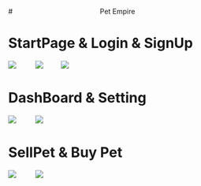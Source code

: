 #&nbsp;&nbsp;&nbsp;&nbsp;&nbsp;&nbsp;&nbsp;&nbsp;&nbsp;&nbsp;&nbsp;&nbsp;&nbsp;&nbsp;&nbsp;&nbsp;&nbsp;&nbsp;&nbsp;&nbsp;&nbsp;&nbsp;&nbsp;&nbsp;&nbsp;&nbsp;&nbsp;&nbsp;&nbsp;&nbsp;&nbsp;&nbsp;&nbsp;&nbsp;&nbsp;&nbsp;&nbsp;&nbsp;&nbsp;&nbsp;&nbsp;&nbsp;&nbsp;&nbsp; Pet Empire
# StartPage & Login & SignUp
<img src="https://media.giphy.com/media/7q5RsM6gKTk6JoEnDr/giphy.gif">&nbsp; &nbsp;&nbsp;&nbsp;&nbsp;&nbsp;&nbsp;&nbsp;&nbsp;<img src="https://media.giphy.com/media/PYzdg4RM96NqvkO19f/giphy.gif">&nbsp; &nbsp;&nbsp;&nbsp;&nbsp;&nbsp;&nbsp;
<img src="https://media.giphy.com/media/o5cqUmO0NCcLZa4sFq/giphy.gif">
# DashBoard & Setting 
<img src="https://media.giphy.com/media/dSqGbkOUgN1zB2p44l/giphy.gif">&nbsp; &nbsp;&nbsp;&nbsp;&nbsp;&nbsp;&nbsp;&nbsp;&nbsp;<img src="https://media.giphy.com/media/o0WtxrWdpN349nsFgr/giphy.gif">&nbsp; &nbsp;&nbsp;&nbsp;&nbsp;&nbsp;&nbsp;
# SellPet & Buy Pet
<img src="https://media.giphy.com/media/E9jz1Leek6txGEiyRA/giphy.gif">&nbsp; &nbsp;&nbsp;&nbsp;&nbsp;&nbsp;&nbsp;&nbsp;&nbsp;<img src="https://media.giphy.com/media/AmvOZNKVHgWD69F4IZ/giphy.gif">&nbsp; &nbsp;&nbsp;&nbsp;&nbsp;&nbsp;&nbsp;

